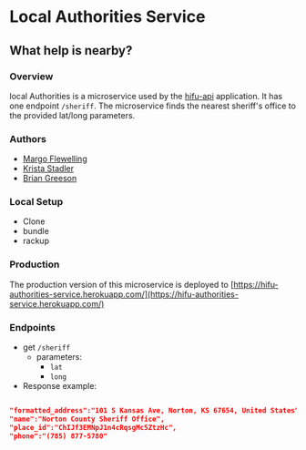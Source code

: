 # Local Authorities Service

## What help is nearby?

### Overview

local Authorities is a microservice used by the [hifu-api](https://github.com/Hifu-devs/hifu-api) application.  It has one endpoint `/sheriff`. The microservice finds the nearest sheriff's office to the provided lat/long parameters.

### Authors

- [Margo Flewelling](https://github.com/margoflewelling)
- [Krista Stadler](https://github.com/kristastadler)
- [Brian Greeson](https://github.com/brian-greeson)

### Local Setup

- Clone
- bundle
- rackup


### Production

The production version of this microservice is deployed to [https://hifu-authorities-service.herokuapp.com/](https://hifu-authorities-service.herokuapp.com/)


### Endpoints

- get `/sheriff` 
  - parameters:
    - `lat`
    - `long`
- Response example:
  
```json

"formatted_address":"101 S Kansas Ave, Norton, KS 67654, United States",
"name":"Norton County Sheriff Office",
"place_id":"ChIJf3EMNpJ1n4cRqsgMc5ZtzHc",
"phone":"(785) 877-5780"

```
